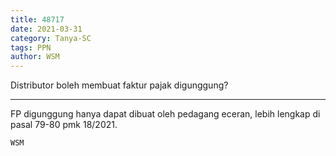 ```yaml
---
title: 48717
date: 2021-03-31
category: Tanya-SC
tags: PPN
author: WSM
---
```


Distributor boleh membuat faktur pajak digunggung?

---

FP digunggung hanya dapat dibuat oleh pedagang eceran, lebih lengkap di pasal 79-80 pmk 18/2021.

`WSM`
